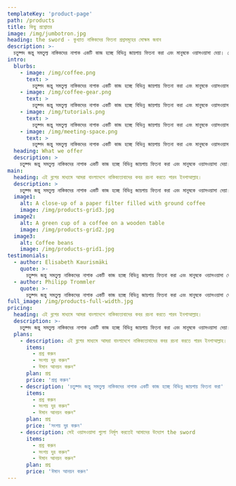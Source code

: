 ```yaml
---
templateKey: 'product-page'
path: /products
title: কিছু প্রশ্নোত্তর
image: /img/jumbotron.jpg
heading: the sword - কুখ্যাত নাস্তিকদের ফিতনা প্রশ্নসমূহের মোক্ষম জবাব
description: >-
  চতুষ্পদ জন্তু সমতুল্য নাস্তিকদের নাপাক একটি কাজ হচ্ছে বিভিন্ন জায়গায় ফিতনা করা এবং মানুষকে ওয়াসওয়াসা দেয়া। সেই ওয়াসওয়াসা গুলো নির্মূল করতেই আমাদের উদ্যোগ the sword । এই ব্লগের মাধ্যমে আমরা বাংলাদেশে নাস্তিক্যতাবাদের কবর রচনা করতে পারব ইনশাআল্লাহ। 
intro:
  blurbs:
    - image: /img/coffee.png
      text: >
        চতুষ্পদ জন্তু সমতুল্য নাস্তিকদের নাপাক একটি কাজ হচ্ছে বিভিন্ন জায়গায় ফিতনা করা এবং মানুষকে ওয়াসওয়াসা দেয়া। সেই ওয়াসওয়াসা গুলো নির্মূল করতেই আমাদের উদ্যোগ the sword । এই ব্লগের মাধ্যমে আমরা বাংলাদেশে নাস্তিক্যতাবাদের কবর রচনা করতে পারব ইনশাআল্লাহ। 
    - image: /img/coffee-gear.png
      text: >
        চতুষ্পদ জন্তু সমতুল্য নাস্তিকদের নাপাক একটি কাজ হচ্ছে বিভিন্ন জায়গায় ফিতনা করা এবং মানুষকে ওয়াসওয়াসা দেয়া। সেই ওয়াসওয়াসা গুলো নির্মূল করতেই আমাদের উদ্যোগ the sword । এই ব্লগের মাধ্যমে আমরা বাংলাদেশে নাস্তিক্যতাবাদের কবর রচনা করতে পারব ইনশাআল্লাহ। 
    - image: /img/tutorials.png
      text: >
        চতুষ্পদ জন্তু সমতুল্য নাস্তিকদের নাপাক একটি কাজ হচ্ছে বিভিন্ন জায়গায় ফিতনা করা এবং মানুষকে ওয়াসওয়াসা দেয়া। সেই ওয়াসওয়াসা গুলো নির্মূল করতেই আমাদের উদ্যোগ the sword । এই ব্লগের মাধ্যমে আমরা বাংলাদেশে নাস্তিক্যতাবাদের কবর রচনা করতে পারব ইনশাআল্লাহ।
    - image: /img/meeting-space.png
      text: >
        চতুষ্পদ জন্তু সমতুল্য নাস্তিকদের নাপাক একটি কাজ হচ্ছে বিভিন্ন জায়গায় ফিতনা করা এবং মানুষকে ওয়াসওয়াসা দেয়া। সেই ওয়াসওয়াসা গুলো নির্মূল করতেই আমাদের উদ্যোগ the sword । এই ব্লগের মাধ্যমে আমরা বাংলাদেশে নাস্তিক্যতাবাদের কবর রচনা করতে পারব ইনশাআল্লাহ।
  heading: What we offer
  description: >
    চতুষ্পদ জন্তু সমতুল্য নাস্তিকদের নাপাক একটি কাজ হচ্ছে বিভিন্ন জায়গায় ফিতনা করা এবং মানুষকে ওয়াসওয়াসা দেয়া। সেই ওয়াসওয়াসা গুলো নির্মূল করতেই আমাদের উদ্যোগ the sword । এই ব্লগের মাধ্যমে আমরা বাংলাদেশে নাস্তিক্যতাবাদের কবর রচনা করতে পারব ইনশাআল্লাহ।
main:
  heading: এই ব্লগের মাধ্যমে আমরা বাংলাদেশে নাস্তিক্যতাবাদের কবর রচনা করতে পারব ইনশাআল্লাহ।
  description: >
    চতুষ্পদ জন্তু সমতুল্য নাস্তিকদের নাপাক একটি কাজ হচ্ছে বিভিন্ন জায়গায় ফিতনা করা এবং মানুষকে ওয়াসওয়াসা দেয়া। সেই ওয়াসওয়াসা গুলো নির্মূল করতেই আমাদের উদ্যোগ the sword । এই ব্লগের মাধ্যমে আমরা বাংলাদেশে নাস্তিক্যতাবাদের কবর রচনা করতে পারব ইনশাআল্লাহ।
  image1:
    alt: A close-up of a paper filter filled with ground coffee
    image: /img/products-grid3.jpg
  image2:
    alt: A green cup of a coffee on a wooden table
    image: /img/products-grid2.jpg
  image3:
    alt: Coffee beans
    image: /img/products-grid1.jpg
testimonials:
  - author: Elisabeth Kaurismäki
    quote: >-
      চতুষ্পদ জন্তু সমতুল্য নাস্তিকদের নাপাক একটি কাজ হচ্ছে বিভিন্ন জায়গায় ফিতনা করা এবং মানুষকে ওয়াসওয়াসা দেয়া। সেই ওয়াসওয়াসা গুলো নির্মূল করতেই আমাদের উদ্যোগ the sword । এই ব্লগের মাধ্যমে আমরা বাংলাদেশে নাস্তিক্যতাবাদের কবর রচনা করতে পারব ইনশাআল্লাহ।
  - author: Philipp Trommler
    quote: >-
      চতুষ্পদ জন্তু সমতুল্য নাস্তিকদের নাপাক একটি কাজ হচ্ছে বিভিন্ন জায়গায় ফিতনা করা এবং মানুষকে ওয়াসওয়াসা দেয়া। সেই ওয়াসওয়াসা গুলো নির্মূল করতেই আমাদের উদ্যোগ the sword । এই ব্লগের মাধ্যমে আমরা বাংলাদেশে নাস্তিক্যতাবাদের কবর রচনা করতে পারব ইনশাআল্লাহ।
full_image: /img/products-full-width.jpg
pricing:
  heading: এই ব্লগের মাধ্যমে আমরা বাংলাদেশে নাস্তিক্যতাবাদের কবর রচনা করতে পারব ইনশাআল্লাহ।
  description: >-
    চতুষ্পদ জন্তু সমতুল্য নাস্তিকদের নাপাক একটি কাজ হচ্ছে বিভিন্ন জায়গায় ফিতনা করা এবং মানুষকে ওয়াসওয়াসা দেয়া। সেই ওয়াসওয়াসা গুলো নির্মূল করতেই আমাদের উদ্যোগ the sword । এই ব্লগের মাধ্যমে আমরা বাংলাদেশে নাস্তিক্যতাবাদের কবর রচনা করতে পারব ইনশাআল্লাহ।
  plans:
    - description: এই ব্লগের মাধ্যমে আমরা বাংলাদেশে নাস্তিক্যতাবাদের কবর রচনা করতে পারব ইনশাআল্লাহ।
      items:
        - প্রশ্ন করুন 
        - সংশয় দুর করুন"
        - ঈমান আনয়ন করুন"
      plan: প্রশ্ন
      price: 'প্রশ্ন করুন'
    - description: 'চতুষ্পদ জন্তু সমতুল্য নাস্তিকদের নাপাক একটি কাজ হচ্ছে বিভিন্ন জায়গায় ফিতনা করা'
      items:
        - প্রশ্ন করুন 
        - সংশয় দুর করুন"
        - ঈমান আনয়ন করুন"
      plan: প্রশ্ন
      price: 'সংশয় দুর করুন'
    - description: সেই ওয়াসওয়াসা গুলো নির্মূল করতেই আমাদের উদ্যোগ the sword
      items:
        - প্রশ্ন করুন 
        - সংশয় দুর করুন"
        - ঈমান আনয়ন করুন"
      plan: প্রশ্ন
      price: 'ঈমান আনয়ন করুন'
---
```

